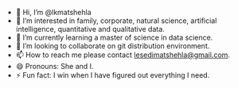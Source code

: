 - 👋 Hi, I’m @lkmatshehla
- 👀 I’m interested in family, corporate, natural science, artificial intelligence, quantitative and qualitative data.
- 🌱 I’m currently learning a master of science in data science.
- 💞️ I’m looking to collaborate on git distribution environment.
- 📫 How to reach me please contact lesedimatshehla@gmail.com.
- 😄 Pronouns: She and I.
- ⚡ Fun fact: I win when I have figured out everything I need.

<!---
lkmatshehla/lkmatshehla is a ✨ special ✨ repository because its `README.md` (this file) appears on your GitHub profile.
You can click the Preview link to take a look at your changes.
--->
